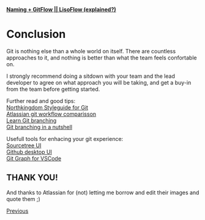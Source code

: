 [**Naming + GitFlow || LisoFlow (explained?)**](./readme.md)

# Conclusion
  
Git is nothing else than a whole world on itself. There are countless approaches to it, and nothing is better than what the team feels confortable on.  

I strongly recommend doing a sitdown with your team and the lead developer to agree on what approach you will be taking, and get a buy-in from the team before getting started.

Further read and good tips:  
[Northkingdom Styleguide for Git](https://github.com/NorthKingdom/styleguides/blob/master/git.md)  
[Atlassian git workflow comparisson](https://www.atlassian.com/git/tutorials/comparing-workflows)  
[Learn Git branching](https://learngitbranching.js.org/)  
[Git branching in a nutshell](https://git-scm.com/book/en/v2/Git-Branching-Branches-in-a-Nutshell)

Usefull tools for enhacing your git experience:  
[Sourcetree UI](https://www.sourcetreeapp.com)  
[Github desktop UI](https://desktop.github.com/)  
[Git Graph for VSCode](https://marketplace.visualstudio.com/items?itemName=mhutchie.git-graph)  

## THANK YOU!  
And thanks to Atlassian for (not) letting me borrow and edit their images and quote them ;)  

[Previous](./branching.md)